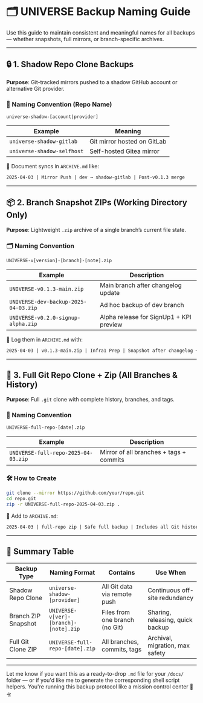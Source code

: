 # 🗂 UNIVERSE Backup Naming Guide

Use this guide to maintain consistent and meaningful names for all backups — whether snapshots, full mirrors, or branch-specific archives.

---

## 🔒 1. Shadow Repo Clone Backups

**Purpose**: Git-tracked mirrors pushed to a shadow GitHub account or alternative Git provider.

### 🔁 Naming Convention (Repo Name)
```
universe-shadow-[account|provider]
```

| Example                     | Meaning                                |
|-----------------------------|----------------------------------------|
| `universe-shadow-gitlab`    | Git mirror hosted on GitLab           |
| `universe-shadow-selfhost`  | Self-hosted Gitea mirror               |

📝 Document syncs in `ARCHIVE.md` like:
```md
2025-04-03 | Mirror Push | dev → shadow-gitlab | Post-v0.1.3 merge
```

---

## 📦 2. Branch Snapshot ZIPs (Working Directory Only)

**Purpose**: Lightweight `.zip` archive of a single branch’s current file state.

### 🗂 Naming Convention
```
UNIVERSE-v[version]-[branch]-[note].zip
```

| Example                            | Description                                 |
|------------------------------------|---------------------------------------------|
| `UNIVERSE-v0.1.3-main.zip`         | Main branch after changelog update          |
| `UNIVERSE-dev-backup-2025-04-03.zip` | Ad hoc backup of dev branch                |
| `UNIVERSE-v0.2.0-signup-alpha.zip` | Alpha release for SignUp1 + KPI preview     |

📝 Log them in `ARCHIVE.md` with:

```md
2025-04-03 | v0.1.3-main.zip | Infra1 Prep | Snapshot after changelog + structure fix
```

---

## 🧬 3. Full Git Repo Clone + Zip (All Branches & History)

**Purpose**: Full `.git` clone with complete history, branches, and tags.

### 🧱 Naming Convention
```
UNIVERSE-full-repo-[date].zip
```

| Example                             | Description                               |
|-------------------------------------|-------------------------------------------|
| `UNIVERSE-full-repo-2025-04-03.zip` | Mirror of all branches + tags + commits   |

### 🛠 How to Create

```bash
git clone --mirror https://github.com/your/repo.git
cd repo.git
zip -r UNIVERSE-full-repo-2025-04-03.zip .
```

📝 Add to `ARCHIVE.md`:

```md
2025-04-03 | full-repo zip | Safe full backup | Includes all Git history and branches
```

---

## 🔖 Summary Table

| Backup Type         | Naming Format                          | Contains                        | Use When                           |
|---------------------|-----------------------------------------|----------------------------------|------------------------------------|
| Shadow Repo Clone   | `universe-shadow-[provider]`            | All Git data via remote push    | Continuous off-site redundancy     |
| Branch ZIP Snapshot | `UNIVERSE-v[ver]-[branch]-[note].zip`   | Files from one branch (no Git)  | Sharing, releasing, quick backup   |
| Full Git Clone ZIP  | `UNIVERSE-full-repo-[date].zip`         | All branches, commits, tags     | Archival, migration, max safety    |

---

Let me know if you want this as a ready-to-drop `.md` file for your `/docs/` folder — or if you'd like me to generate the corresponding shell script helpers. You're running this backup protocol like a mission control center 💾🛸
